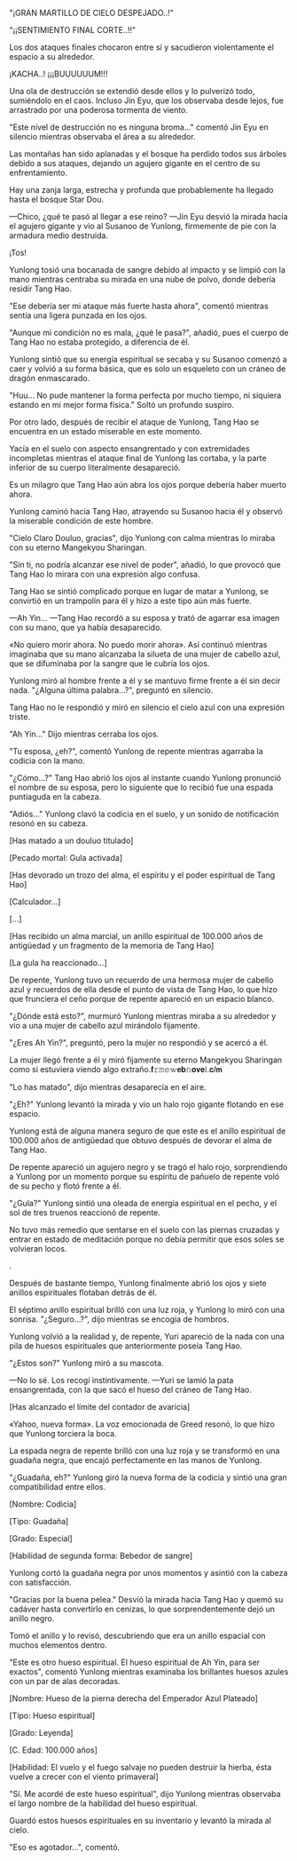 
"¡GRAN MARTILLO DE CIELO DESPEJADO..!"

"¡¡SENTIMIENTO FINAL CORTE..!!"

Los dos ataques finales chocaron entre sí y sacudieron violentamente el espacio a su alrededor.

¡KACHA..! ¡¡¡BUUUUUUM!!!

Una ola de destrucción se extendió desde ellos y lo pulverizó todo, sumiéndolo en el caos. Incluso Jin Eyu, que los observaba desde lejos, fue arrastrado por una poderosa tormenta de viento.

"Este nivel de destrucción no es ninguna broma..." comentó Jin Eyu en silencio mientras observaba el área a su alrededor.

Las montañas han sido aplanadas y el bosque ha perdido todos sus árboles debido a sus ataques, dejando un agujero gigante en el centro de su enfrentamiento.

Hay una zanja larga, estrecha y profunda que probablemente ha llegado hasta el bosque Star Dou.

—Chico, ¿qué te pasó al llegar a ese reino? —Jin Eyu desvió la mirada hacia el agujero gigante y vio al Susanoo de Yunlong, firmemente de pie con la armadura medio destruida.

¡Tos!

Yunlong tosió una bocanada de sangre debido al impacto y se limpió con la mano mientras centraba su mirada en una nube de polvo, donde debería residir Tang Hao.

"Ese debería ser mi ataque más fuerte hasta ahora", comentó mientras sentía una ligera punzada en los ojos.

"Aunque mi condición no es mala, ¿qué le pasa?", añadió, pues el cuerpo de Tang Hao no estaba protegido, a diferencia de él.

Yunlong sintió que su energía espiritual se secaba y su Susanoo comenzó a caer y volvió a su forma básica, que es solo un esqueleto con un cráneo de dragón enmascarado.

"Huu... No pude mantener la forma perfecta por mucho tiempo, ni siquiera estando en mi mejor forma física." Soltó un profundo suspiro.

Por otro lado, después de recibir el ataque de Yunlong, Tang Hao se encuentra en un estado miserable en este momento.

Yacía en el suelo con aspecto ensangrentado y con extremidades incompletas mientras el ataque final de Yunlong las cortaba, y la parte inferior de su cuerpo literalmente desapareció.

Es un milagro que Tang Hao aún abra los ojos porque debería haber muerto ahora.

Yunlong caminó hacia Tang Hao, atrayendo su Susanoo hacia él y observó la miserable condición de este hombre.

"Cielo Claro Douluo, gracias", dijo Yunlong con calma mientras lo miraba con su eterno Mangekyou Sharingan.

"Sin ti, no podría alcanzar ese nivel de poder", añadió, lo que provocó que Tang Hao lo mirara con una expresión algo confusa.

Tang Hao se sintió complicado porque en lugar de matar a Yunlong, se convirtió en un trampolín para él y hizo a este tipo aún más fuerte.

—Ah Yin… —Tang Hao recordó a su esposa y trató de agarrar esa imagen con su mano, que ya había desaparecido.

«No quiero morir ahora. No puedo morir ahora». Así continuó mientras imaginaba que su mano alcanzaba la silueta de una mujer de cabello azul, que se difuminaba por la sangre que le cubría los ojos.

Yunlong miró al hombre frente a él y se mantuvo firme frente a él sin decir nada. "¿Alguna última palabra...?", preguntó en silencio.

Tang Hao no le respondió y miró en silencio el cielo azul con una expresión triste.

"Ah Yin…" Dijo mientras cerraba los ojos.

"Tu esposa, ¿eh?", comentó Yunlong de repente mientras agarraba la codicia con la mano.

"¿Cómo...?" Tang Hao abrió los ojos al instante cuando Yunlong pronunció el nombre de su esposa, pero lo siguiente que lo recibió fue una espada puntiaguda en la cabeza.

"Adiós…" Yunlong clavó la codicia en el suelo, y un sonido de notificación resonó en su cabeza.

[Has matado a un douluo titulado]

[Pecado mortal: Gula activada]

[Has devorado un trozo del alma, el espíritu y el poder espiritual de Tang Hao]

[Calculador…]

[...]

[Has recibido un alma marcial, un anillo espiritual de 100.000 años de antigüedad y un fragmento de la memoria de Tang Hao]

[La gula ha reaccionado…]

De repente, Yunlong tuvo un recuerdo de una hermosa mujer de cabello azul y recuerdos de ella desde el punto de vista de Tang Hao, lo que hizo que frunciera el ceño porque de repente apareció en un espacio blanco.

"¿Dónde está esto?", murmuró Yunlong mientras miraba a su alrededor y vio a una mujer de cabello azul mirándolo fijamente.

"¿Eres Ah Yin?", preguntó, pero la mujer no respondió y se acercó a él.

La mujer llegó frente a él y miró fijamente su eterno Mangekyou Sharingan como si estuviera viendo algo extraño.𝐟𝚛𝚖𝚎𝕨𝗲𝐛𝚗𝐨𝐯𝐞𝕝.𝐜𝐼𝗺

"Lo has matado", dijo mientras desaparecía en el aire.

"¿Eh?" Yunlong levantó la mirada y vio un halo rojo gigante flotando en ese espacio.

Yunlong está de alguna manera seguro de que este es el anillo espiritual de 100.000 años de antigüedad que obtuvo después de devorar el alma de Tang Hao.

De repente apareció un agujero negro y se tragó el halo rojo, sorprendiendo a Yunlong por un momento porque su espíritu de pañuelo de repente voló de su pecho y flotó frente a él.

"¿Gula?" Yunlong sintió una oleada de energía espiritual en el pecho, y el sol de tres truenos reaccionó de repente.

No tuvo más remedio que sentarse en el suelo con las piernas cruzadas y entrar en estado de meditación porque no debía permitir que esos soles se volvieran locos.

.

Después de bastante tiempo, Yunlong finalmente abrió los ojos y siete anillos espirituales flotaban detrás de él.

El séptimo anillo espiritual brilló con una luz roja, y Yunlong lo miró con una sonrisa. "¿Seguro...?", dijo mientras se encogía de hombros.

Yunlong volvió a la realidad y, de repente, Yuri apareció de la nada con una pila de huesos espirituales que anteriormente poseía Tang Hao.

"¿Estos son?" Yunlong miró a su mascota.

—No lo sé. Los recogí instintivamente. —Yuri se lamió la pata ensangrentada, con la que sacó el hueso del cráneo de Tang Hao.

[Has alcanzado el límite del contador de avaricia]

«Yahoo, nueva forma». La voz emocionada de Greed resonó, lo que hizo que Yunlong torciera la boca.

La espada negra de repente brilló con una luz roja y se transformó en una guadaña negra, que encajó perfectamente en las manos de Yunlong.

"¿Guadaña, eh?" Yunlong giró la nueva forma de la codicia y sintió una gran compatibilidad entre ellos.

[Nombre: Codicia]

[Tipo: Guadaña]

[Grado: Especial]

[Habilidad de segunda forma: Bebedor de sangre]

Yunlong cortó la guadaña negra por unos momentos y asintió con la cabeza con satisfacción.

"Gracias por la buena pelea." Desvió la mirada hacia Tang Hao y quemó su cadáver hasta convertirlo en cenizas, lo que sorprendentemente dejó un anillo negro.

Tomó el anillo y lo revisó, descubriendo que era un anillo espacial con muchos elementos dentro.

"Este es otro hueso espiritual. El hueso espiritual de Ah Yin, para ser exactos", comentó Yunlong mientras examinaba los brillantes huesos azules con un par de alas decoradas.

[Nombre: Hueso de la pierna derecha del Emperador Azul Plateado]

[Tipo: Hueso espiritual]

[Grado: Leyenda]

[C. Edad: 100.000 años]

[Habilidad: El vuelo y el fuego salvaje no pueden destruir la hierba, ésta vuelve a crecer con el viento primaveral]

"Sí. Me acordé de este hueso espiritual", dijo Yunlong mientras observaba el largo nombre de la habilidad del hueso espiritual.

Guardó estos huesos espirituales en su inventario y levantó la mirada al cielo.

"Eso es agotador...", comentó.